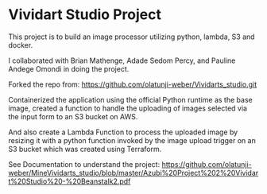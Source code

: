 # Vividart Studio Project

This project is to build an image processor utilizing python, lambda, S3 and docker.

I collaborated with Brian Mathenge, Adade Sedom Percy, and Pauline Andege Omondi in doing the project.

Forked the repo from: <https://github.com/olatunji-weber/Vividarts_studio.git>

Containerized the application using the official Python runtime as the base image, created a function to handle the uploading of images selected via the input form to an S3 bucket on AWS.

And also create a Lambda Function to process the uploaded image by resizing it with a python function invoked by the image upload trigger on an S3 bucket which was created using Terraform.

See Documentation to understand the project: <https://github.com/olatunji-weber/MineVividarts_studio/blob/master/Azubi%20Project%202%20Vividart%20Studio%20-%20Beanstalk2.pdf>
